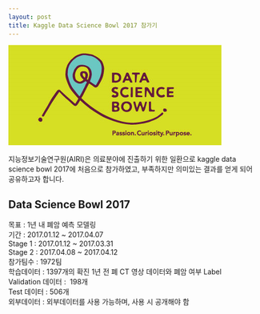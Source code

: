 ```yaml
---
layout: post
title: Kaggle Data Science Bowl 2017 참가기
---
```


![kaggle_dsb2017](../images/front_page.png)

지능정보기술연구원(AIRI)은 의료분야에 진출하기 위한 일환으로 kaggle data science bowl 2017에 처음으로 참가하였고, 부족하지만 의미있는 결과를 얻게 되어 공유하고자 합니다. 

## Data Science Bowl 2017

목표 : 1년 내 폐암 예측 모델링  
기간 : 2017.01.12 ~ 2017.04.07    
Stage 1 : 2017.01.12 ~ 2017.03.31  
Stage 2 : 2017.04.08 ~ 2017.04.12  
참가팀수 : 1972팀  
학습데이터 : 1397개의 확진 1년 전 폐 CT 영상 데이터와 폐암 여부 Label  
Validation 데이터 :  198개  
Test 데이터 : 506개  
외부데이터 : 외부데이터를 사용 가능하며, 사용 시 공개해야 함  

